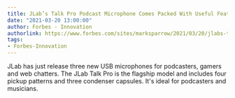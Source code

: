 ```yaml
---
title: JLab’s Talk Pro Podcast Microphone Comes Packed With Useful Features
date: "2021-03-20 13:00:00"
author: Forbes - Innovation
authorlink: https://www.forbes.com/sites/marksparrow/2021/03/20/jlabs-talk-pro-podcast-microphone-comes-packed-with-useful-features/
tags:
- Forbes-Innovation
---
```

JLab has just release three new USB microphones for podcasters, gamers and web chatters. The JLab Talk Pro is the flagship model and includes four pickup patterns and three condenser capsules. It's ideal for podcasters and musicians.